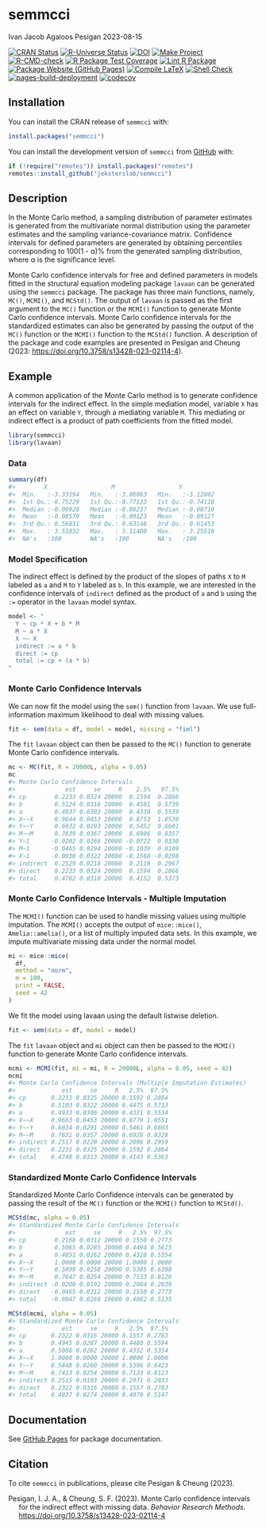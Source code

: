 semmcci
================
Ivan Jacob Agaloos Pesigan
2023-08-15

<!-- README.md is generated from .setup/readme/README.Rmd. Please edit that file -->
<!-- badges: start -->

[![CRAN
Status](https://www.r-pkg.org/badges/version/semmcci)](https://cran.r-project.org/package=semmcci)
[![R-Universe
Status](https://jeksterslab.r-universe.dev/badges/semmcci)](https://jeksterslab.r-universe.dev)
[![DOI](https://zenodo.org/badge/DOI/10.3758/s13428-023-02114-4.svg)](https://doi.org/10.3758/s13428-023-02114-4)
[![Make
Project](https://github.com/jeksterslab/semmcci/actions/workflows/make.yml/badge.svg)](https://github.com/jeksterslab/semmcci/actions/workflows/make.yml)
[![R-CMD-check](https://github.com/jeksterslab/semmcci/actions/workflows/check-full.yml/badge.svg)](https://github.com/jeksterslab/semmcci/actions/workflows/check-full.yml)
[![R Package Test
Coverage](https://github.com/jeksterslab/semmcci/actions/workflows/test-coverage.yml/badge.svg)](https://github.com/jeksterslab/semmcci/actions/workflows/test-coverage.yml)
[![Lint R
Package](https://github.com/jeksterslab/semmcci/actions/workflows/lint.yml/badge.svg)](https://github.com/jeksterslab/semmcci/actions/workflows/lint.yml)
[![Package Website (GitHub
Pages)](https://github.com/jeksterslab/semmcci/actions/workflows/pkgdown-gh-pages.yml/badge.svg)](https://github.com/jeksterslab/semmcci/actions/workflows/pkgdown-gh-pages.yml)
[![Compile
LaTeX](https://github.com/jeksterslab/semmcci/actions/workflows/latex.yml/badge.svg)](https://github.com/jeksterslab/semmcci/actions/workflows/latex.yml)
[![Shell
Check](https://github.com/jeksterslab/semmcci/actions/workflows/shellcheck.yml/badge.svg)](https://github.com/jeksterslab/semmcci/actions/workflows/shellcheck.yml)
[![pages-build-deployment](https://github.com/jeksterslab/semmcci/actions/workflows/pages/pages-build-deployment/badge.svg)](https://github.com/jeksterslab/semmcci/actions/workflows/pages/pages-build-deployment)
[![codecov](https://codecov.io/gh/jeksterslab/semmcci/branch/main/graph/badge.svg?token=KVLUET3DJ6)](https://codecov.io/gh/jeksterslab/semmcci)
<!-- badges: end -->

## Installation

You can install the CRAN release of `semmcci` with:

``` r
install.packages("semmcci")
```

You can install the development version of `semmcci` from
[GitHub](https://github.com/jeksterslab/semmcci) with:

``` r
if (!require("remotes")) install.packages("remotes")
remotes::install_github("jeksterslab/semmcci")
```

## Description

In the Monte Carlo method, a sampling distribution of parameter
estimates is generated from the multivariate normal distribution using
the parameter estimates and the sampling variance-covariance matrix.
Confidence intervals for defined parameters are generated by obtaining
percentiles corresponding to 100(1 - α)% from the generated sampling
distribution, where α is the significance level.

Monte Carlo confidence intervals for free and defined parameters in
models fitted in the structural equation modeling package `lavaan` can
be generated using the `semmcci` package. The package has three main
functions, namely, `MC()`, `MCMI()`, and `MCStd()`. The output of
`lavaan` is passed as the first argument to the `MC()` function or the
`MCMI()` function to generate Monte Carlo confidence intervals. Monte
Carlo confidence intervals for the standardized estimates can also be
generated by passing the output of the `MC()` function or the `MCMI()`
function to the `MCStd()` function. A description of the package and
code examples are presented in Pesigan and Cheung (2023:
<https://doi.org/10.3758/s13428-023-02114-4>).

## Example

A common application of the Monte Carlo method is to generate confidence
intervals for the indirect effect. In the simple mediation model,
variable `X` has an effect on variable `Y`, through a mediating variable
`M`. This mediating or indirect effect is a product of path coefficients
from the fitted model.

``` r
library(semmcci)
library(lavaan)
```

### Data

``` r
summary(df)
#>        X                  M                  Y           
#>  Min.   :-3.33194   Min.   :-3.06063   Min.   :-3.12802  
#>  1st Qu.:-0.75229   1st Qu.:-0.77133   1st Qu.:-0.74118  
#>  Median :-0.09926   Median :-0.08237   Median :-0.08710  
#>  Mean   :-0.08579   Mean   :-0.09123   Mean   :-0.09127  
#>  3rd Qu.: 0.56831   3rd Qu.: 0.63146   3rd Qu.: 0.61453  
#>  Max.   : 3.51832   Max.   : 3.11400   Max.   : 3.25510  
#>  NA's   :100        NA's   :100        NA's   :100
```

### Model Specification

The indirect effect is defined by the product of the slopes of paths `X`
to `M` labeled as `a` and `M` to `Y` labeled as `b`. In this example, we
are interested in the confidence intervals of `indirect` defined as the
product of `a` and `b` using the `:=` operator in the `lavaan` model
syntax.

``` r
model <- "
  Y ~ cp * X + b * M
  M ~ a * X
  X ~~ X
  indirect := a * b
  direct := cp
  total := cp + (a * b)
"
```

### Monte Carlo Confidence Intervals

We can now fit the model using the `sem()` function from `lavaan`. We
use full-information maximum likelihood to deal with missing values.

``` r
fit <- sem(data = df, model = model, missing = "fiml")
```

The `fit` `lavaan` object can then be passed to the `MC()` function to
generate Monte Carlo confidence intervals.

``` r
mc <- MC(fit, R = 20000L, alpha = 0.05)
mc
#> Monte Carlo Confidence Intervals
#>              est     se     R    2.5%   97.5%
#> cp        0.2233 0.0324 20000  0.1594  0.2866
#> b         0.5124 0.0318 20000  0.4501  0.5739
#> a         0.4937 0.0303 20000  0.4338  0.5539
#> X~~X      0.9644 0.0453 20000  0.8753  1.0530
#> Y~~Y      0.6032 0.0293 20000  0.5452  0.6601
#> M~~M      0.7639 0.0367 20000  0.6906  0.8357
#> Y~1      -0.0202 0.0266 20000 -0.0722  0.0330
#> M~1      -0.0465 0.0294 20000 -0.1039  0.0109
#> X~1      -0.0930 0.0322 20000 -0.1568 -0.0298
#> indirect  0.2529 0.0218 20000  0.2118  0.2967
#> direct    0.2233 0.0324 20000  0.1594  0.2866
#> total     0.4762 0.0310 20000  0.4152  0.5373
```

### Monte Carlo Confidence Intervals - Multiple Imputation

The `MCMI()` function can be used to handle missing values using
multiple imputation. The `MCMI()` accepts the output of `mice::mice()`,
`Amelia::amelia()`, or a list of multiply imputed data sets. In this
example, we impute multivariate missing data under the normal model.

``` r
mi <- mice::mice(
  df,
  method = "norm",
  m = 100,
  print = FALSE,
  seed = 42
)
```

We fit the model using lavaan using the default listwise deletion.

``` r
fit <- sem(data = df, model = model)
```

The `fit` `lavaan` object and `mi` object can then be passed to the
`MCMI()` function to generate Monte Carlo confidence intervals.

``` r
mcmi <- MCMI(fit, mi = mi, R = 20000L, alpha = 0.05, seed = 42)
mcmi
#> Monte Carlo Confidence Intervals (Multiple Imputation Estimates)
#>             est     se     R   2.5%  97.5%
#> cp       0.2231 0.0325 20000 0.1592 0.2864
#> b        0.5103 0.0322 20000 0.4475 0.5733
#> a        0.4933 0.0306 20000 0.4331 0.5534
#> X~~X     0.9663 0.0453 20000 0.8779 1.0551
#> Y~~Y     0.6034 0.0291 20000 0.5461 0.6603
#> M~~M     0.7631 0.0357 20000 0.6928 0.8328
#> indirect 0.2517 0.0220 20000 0.2096 0.2959
#> direct   0.2231 0.0325 20000 0.1592 0.2864
#> total    0.4748 0.0313 20000 0.4143 0.5363
```

### Standardized Monte Carlo Confidence Intervals

Standardized Monte Carlo Confidence intervals can be generated by
passing the result of the `MC()` function or the `MCMI()` function to
`MCStd()`.

``` r
MCStd(mc, alpha = 0.05)
#> Standardized Monte Carlo Confidence Intervals
#>              est     se     R   2.5%  97.5%
#> cp        0.2168 0.0312 20000 0.1550 0.2773
#> b         0.5065 0.0285 20000 0.4494 0.5615
#> a         0.4851 0.0262 20000 0.4328 0.5354
#> X~~X      1.0000 0.0000 20000 1.0000 1.0000
#> Y~~Y      0.5899 0.0258 20000 0.5385 0.6398
#> M~~M      0.7647 0.0254 20000 0.7133 0.8126
#> indirect -0.0200 0.0192 20000 0.2084 0.2839
#> direct   -0.0465 0.0312 20000 0.1550 0.2773
#> total    -0.0947 0.0269 20000 0.4082 0.5135
```

``` r
MCStd(mcmi, alpha = 0.05)
#> Standardized Monte Carlo Confidence Intervals
#>             est     se     R   2.5%  97.5%
#> cp       0.2322 0.0316 20000 0.1557 0.2783
#> b        0.4945 0.0287 20000 0.4480 0.5594
#> a        0.5086 0.0262 20000 0.4332 0.5354
#> X~~X     1.0000 0.0000 20000 1.0000 1.0000
#> Y~~Y     0.5848 0.0260 20000 0.5396 0.6423
#> M~~M     0.7413 0.0254 20000 0.7133 0.8123
#> indirect 0.2515 0.0193 20000 0.2071 0.2833
#> direct   0.2322 0.0316 20000 0.1557 0.2783
#> total    0.4837 0.0274 20000 0.4070 0.5147
```

## Documentation

See [GitHub Pages](https://jeksterslab.github.io/semmcci/index.html) for
package documentation.

## Citation

To cite `semmcci` in publications, please cite Pesigan & Cheung (2023).

<div id="refs" class="references csl-bib-body hanging-indent"
line-spacing="2">

<div id="ref-Pesigan-Cheung-2023" class="csl-entry">

Pesigan, I. J. A., & Cheung, S. F. (2023). Monte Carlo confidence
intervals for the indirect effect with missing data. *Behavior Research
Methods*. <https://doi.org/10.3758/s13428-023-02114-4>

</div>

</div>
